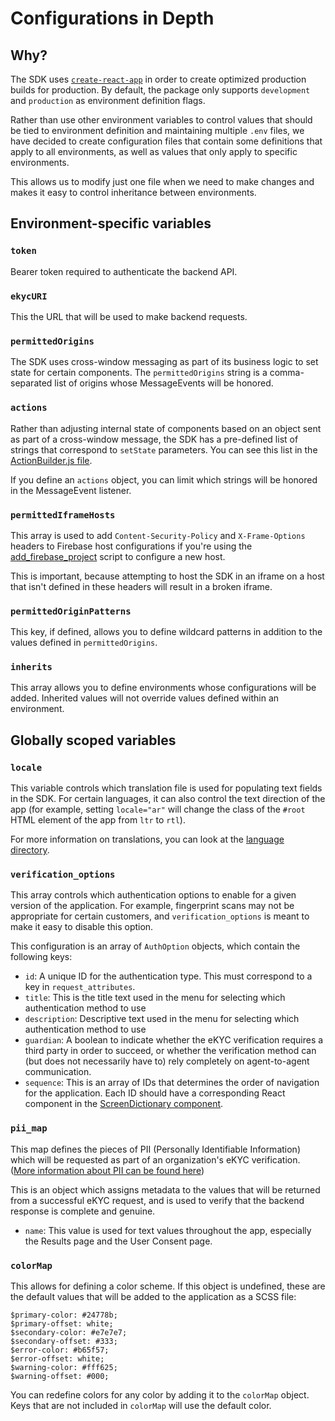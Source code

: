 # Configurations in Depth

## Why?
The SDK uses [`create-react-app`](https://create-react-app.dev) in order to create optimized production builds for production. By default, the package only supports `development` and `production` as environment definition flags.

Rather than use other environment variables to control values that should be tied to environment definition and maintaining multiple `.env` files, we have decided to create configuration files that contain some definitions that apply to all environments, as well as values that only apply to specific environments.

This allows us to modify just one file when we need to make changes and makes it easy to control inheritance between environments.

## Environment-specific variables
### `token`
Bearer token required to authenticate the backend API.

### `ekycURI`
This the URL that will be used to make backend requests.

### `permittedOrigins`
The SDK uses cross-window messaging as part of its business logic to set state for certain components. The `permittedOrigins` string is a comma-separated list of origins whose MessageEvents will be honored.

### `actions`
Rather than adjusting internal state of components based on an object sent as part of a cross-window message, the SDK has a pre-defined list of strings that correspond to `setState` parameters. You can see this list in the [ActionBuilder.js file](https://github.com/kiva/Protocol-EKYC-SDK/blob/master/tools/bundle/ActionBuilder.js).

If you define an `actions` object, you can limit which strings will be honored in the MessageEvent listener.

### `permittedIframeHosts`
This array is used to add `Content-Security-Policy` and `X-Frame-Options` headers to Firebase host configurations if you're using the [add_firebase_project](https://github.com/kiva/Protocol-EKYC-SDK/blob/master/tools/deploy/add_firebase_project.sh) script to configure a new host.

This is important, because attempting to host the SDK in an iframe on a host that isn't defined in these headers will result in a broken iframe.

### `permittedOriginPatterns`
This key, if defined, allows you to define wildcard patterns in addition to the values defined in `permittedOrigins`.

### `inherits`
This array allows you to define environments whose configurations will be added. Inherited values will not override values defined within an environment.

## Globally scoped variables
### `locale`
This variable controls which translation file is used for populating text fields in the SDK. For certain languages, it can also control the text direction of the app (for example, setting `locale="ar"` will change the class of the `#root` HTML element of the app from `ltr` to `rtl`).

For more information on translations, you can look at the [language directory](https://github.com/kiva/protocol-sdk-verifier/tree/master/tools/language).

### `verification_options`
This array controls which authentication options to enable for a given version of the application. For example, fingerprint scans may not be appropriate for certain customers, and `verification_options` is meant to make it easy to disable this option.

This configuration is an array of `AuthOption` objects, which contain the following keys:

* `id`: A unique ID for the authentication type. This must correspond to a key in `request_attributes`.
* `title`: This is the title text used in the menu for selecting which authentication method to use
* `description`: Descriptive text used in the menu for selecting which authentication method to use
* `guardian`: A boolean to indicate whether the eKYC verification requires a third party in order to succeed, or whether the verification method can (but does not necessarily have to) rely completely on agent-to-agent communication.
* `sequence`: This is an array of IDs that determines the order of navigation for the application. Each ID should have a corresponding React component in the [ScreenDictionary component](https://github.com/kiva/protocol-sdk-verifier/blob/master/src/ui/screens/ScreenDictionary.tsx).

### `pii_map`
This map defines the pieces of PII (Personally Identifiable Information) which will be requested as part of an organization's eKYC verification. ([More information about PII can be found here](https://en.wikipedia.org/wiki/Personal_data))

This is an object which assigns metadata to the values that will be returned from a successful eKYC request, and is used to verify that the backend response is complete and genuine.

* `name`: This value is used for text values throughout the app, especially the Results page and the User Consent page.

### `colorMap`
This allows for defining a color scheme. If this object is undefined, these are the default values that will be added to the application as a SCSS file:

```
$primary-color: #24778b;
$primary-offset: white;
$secondary-color: #e7e7e7;
$secondary-offset: #333;
$error-color: #b65f57;
$error-offset: white;
$warning-color: #fff625;
$warning-offset: #000;
```

You can redefine colors for any color by adding it to the `colorMap` object. Keys that are not included in `colorMap` will use the default color.
